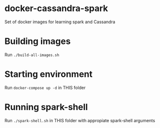 # docker-cassandra-spark
Set of docker images for learning spark and Cassandra

# Building images

Run `./build-all-images.sh`

# Starting environment

Run `docker-compose up -d` in THIS folder

# Running spark-shell

Run `./spark-shell.sh` in THIS folder with appropiate spark-shell arguments
